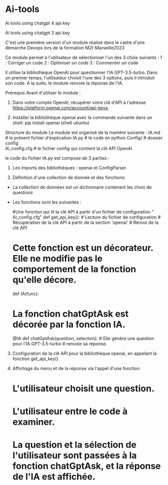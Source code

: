 # Ai-tools
Ai tools using chatgpt 4 api key

Ai tools using chatgpt 3 api key

C'est une première version d'un module réalisé dans le cadre d'une démarche Devops lors de la formation M2I-Marseille2023

Ce module permet à l'utilisateur de sélectionner l'un des 3 choix suivants :
1 : Corriger un code
2 : Optimiser un code
3 : Commenter un code


Il utilise la bibliothèque OpenAI pour questionner l'IA GPT-3.5-turbo.
Dans un premier temps, l'utilisateur choisit l'une des 3 options, puis il introduit son code.
A la suite, le module renvoie la réponse de l'IA.



Prérequis 
Avant d'utiliser le module :
1) Dans votre compte OpenAI, récupérer votre clé d'API à l'adresse https://platform.openai.com/account/api-keys.

2) Installer la bibliothèque openai avec la commande suivante dans un shell:
    pip install openai   (shell ubuntu)


Structure du module
Le module est organisé de la manière suivante :
IA.md                    # le présent fichier d'explication
IA.py                    # le code en python
Config/                  # dossier config   
    Ai_config.cfg        # le fichier config qui contient la clé API OpenAi



le code du fichier IA.py est compose de 3 parties :
1) Les imports des bibliothèques : openai et ConfigParser. 


2) Définition d'une collection de donnée et  des fonctions:

  - La collection de données est un dictionnaire contenant les choix de questions
  
  - Les fonctions sont les suivantes :
    
    #Une fonction qui  lit la clé API à partir d'un fichier de configuration  " Ai_config.cfg"
    def get_api_key(): 
        # Lecture du fichier de configuration
        # Récupération de la clé API à partir de la section 'openai'
        # Renvoi de la clé API
        
    
    # Cette fonction est un décorateur. Elle ne modifie pas le comportement de la fonction qu'elle décore.
    def IA(func):
    
    # La fonction chatGptAsk est décorée par la fonction IA. 
    @IA
    def chatGptAsk(question, selection):
        # Elle génère une question pour l'IA GPT-3.5-turbo 
        # renvoie sa réponse.
        
3) Configuration de la clé API pour la bibliothèque openai, en appelant la fonction get_api_key()
     
        
4) Affichage du menu et de la réponse via l'appel d'une fonction 

    # L'utilisateur choisit une question.
    # L'utilisateur entre le code à examiner.
    # La question et la sélection de l'utilisateur sont passées à la fonction chatGptAsk, et la réponse de l'IA est affichée.


